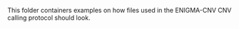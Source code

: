 This folder containers examples on how files used in the ENIGMA-CNV CNV calling protocol should look. 
